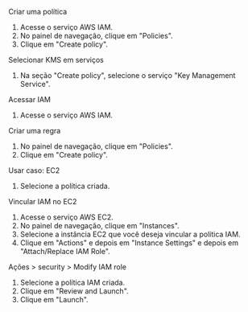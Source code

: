Criar uma política

1. Acesse o serviço AWS IAM.
2. No painel de navegação, clique em "Policies".
3. Clique em "Create policy".

Selecionar KMS em serviços

1. Na seção "Create policy", selecione o serviço "Key Management Service".

Acessar IAM

1. Acesse o serviço AWS IAM.

Criar uma regra

1. No painel de navegação, clique em "Policies".
2. Clique em "Create policy".

Usar caso: EC2

1. Selecione a política criada.

Vincular IAM no EC2

1. Acesse o serviço AWS EC2.
2. No painel de navegação, clique em "Instances".
3. Selecione a instância EC2 que você deseja vincular a política IAM.
4. Clique em "Actions" e depois em "Instance Settings" e depois em "Attach/Replace IAM Role".

Ações > security > Modify IAM role

1. Selecione a política IAM criada.
2. Clique em "Review and Launch".
3. Clique em "Launch".
